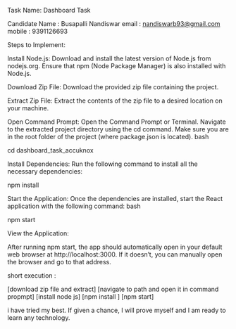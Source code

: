 

Task Name: Dashboard Task


Candidate Name : Busapalli Nandiswar
email  : nandiswarb93@gmail.com
mobile  : 9391126693



Steps to Implement:

Install Node.js:
Download and install the latest version of Node.js from nodejs.org.
Ensure that npm (Node Package Manager) is also installed with Node.js.


Download Zip File:
Download the provided zip file containing the project.

Extract Zip File:
Extract the contents of the zip file to a desired location on your machine.

Open Command Prompt:
Open the Command Prompt or Terminal.
Navigate to the extracted project directory using the cd command. Make sure you are in the root folder of the project (where package.json is located).
bash
 
cd dashboard_task_accuknox

Install Dependencies:
Run the following command to install all the necessary dependencies:


npm install

Start the Application:
Once the dependencies are installed, start the React application with the following command:
bash
 
npm start


View the Application:

After running npm start, the app should automatically open in your default web browser at http://localhost:3000. If it doesn’t, you can manually open the browser and go to that address.



short execution :

[download zip file and extract]
[navigate to path and open it in command propmpt]
[install node js]
[npm install ]
[npm start]



i have tried my best. If given a chance, I will prove myself and I am ready to learn any technology.